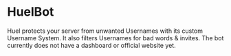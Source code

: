# HuelBot
Huel protects your server from unwanted Usernames with its custom Username System. It also filters Usernames for bad words &amp; invites. The bot currently does not have a dashboard or official website yet.
